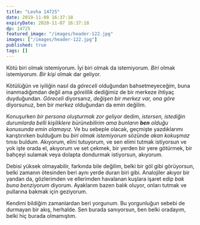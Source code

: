 ```yaml
---
title: "Levha 14725"
date: 2019-11-08 16:37:18
expiryDate: 2020-11-07 16:37:18
dp: 14725
featured_image: "/images/header-122.jpg"
images: ["/images/header-122.jpg"]
published: true
tags: []
---
```




Kötü biri olmak istemiyorum. İyi biri olmak da istemiyorum. _Biri_ olmak
istemiyorum. _Bir kişi_ olmak dar geliyor.

Kötülüğün ve iyiliğin nasıl da *göreceli* olduğundan bahsetmeyeceğim, buna
inanmadığımdan değil ama *görelilik* dediğimiz de bir merkeze ihtiyaç
duyduğundan. *Göreceli* diyorsanız, *değişen bir merkez var, ona göre*
diyorsunuz, ben bir *merkez* olduğundan da emin değilim.

Konuşurken *bir persona oluşturmak zor geliyor* dedim, *istersen, istediğin
durumlarda belli kişiliklere bürünebilirim ama bunların **ben** olduğu konusunda
emin olamayız.* Ve bu sebeple olacak, geçmişte yazdıklarımı karıştırırken
bulduğum bu *biri olmak istemiyorum* sözünde *akan kokuşmaz* tınısı buldum.
Akıyorum, elini tutuyorum, ve sen elimi tutmak istiyorsun ve yok işte orada el,
akıyorum ve set çekmek, bir yerden bir yere götürmek, bir bahçeyi sulamak veya
dolapta dondurmak istiyorsun, akıyorum.

Debisi yüksek olmayabilir, farkında bile değilim, belki bir göl gibi görüyorsun,
belki zamanın ötesinden beri aynı yerde duran biri gibi. Analojiler akıyor bir
yandan da, gözlerimden ve ellerimden havalanan kuşlara işaret edip *bak buna
benziyorum* diyorum. Ayaklarım bazen balık oluyor, onları tutmak ve pullarına
bakmak için geziyorum.

Kendimi bildiğim zamanlardan beri yorgunum. Bu yorgunluğun sebebi de durmayan
bir akış, herhalde. Sen burada sanıyorsun, ben belki oradayım, belki hiç burada
olmamıştım.

